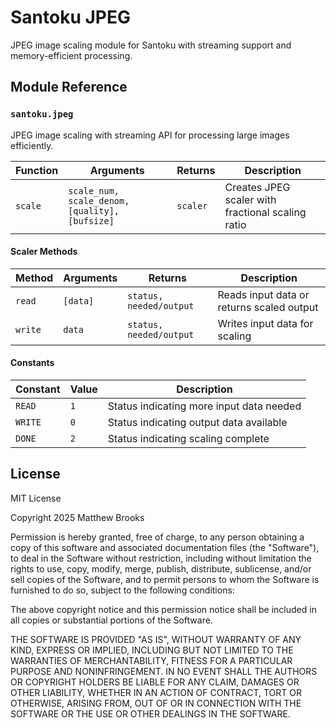 # Santoku JPEG

JPEG image scaling module for Santoku with streaming support and memory-efficient processing.

## Module Reference

### `santoku.jpeg`

JPEG image scaling with streaming API for processing large images efficiently.

| Function | Arguments | Returns | Description |
|----------|-----------|---------|-------------|
| `scale` | `scale_num, scale_denom, [quality], [bufsize]` | `scaler` | Creates JPEG scaler with fractional scaling ratio |

#### Scaler Methods

| Method | Arguments | Returns | Description |
|--------|-----------|---------|-------------|
| `read` | `[data]` | `status, needed/output` | Reads input data or returns scaled output |
| `write` | `data` | `status, needed/output` | Writes input data for scaling |

#### Constants

| Constant | Value | Description |
|----------|-------|-------------|
| `READ` | `1` | Status indicating more input data needed |
| `WRITE` | `0` | Status indicating output data available |
| `DONE` | `2` | Status indicating scaling complete |

## License

MIT License

Copyright 2025 Matthew Brooks

Permission is hereby granted, free of charge, to any person obtaining a copy of
this software and associated documentation files (the "Software"), to deal in
the Software without restriction, including without limitation the rights to
use, copy, modify, merge, publish, distribute, sublicense, and/or sell copies of
the Software, and to permit persons to whom the Software is furnished to do so,
subject to the following conditions:

The above copyright notice and this permission notice shall be included in all
copies or substantial portions of the Software.

THE SOFTWARE IS PROVIDED "AS IS", WITHOUT WARRANTY OF ANY KIND, EXPRESS OR
IMPLIED, INCLUDING BUT NOT LIMITED TO THE WARRANTIES OF MERCHANTABILITY, FITNESS
FOR A PARTICULAR PURPOSE AND NONINFRINGEMENT. IN NO EVENT SHALL THE AUTHORS OR
COPYRIGHT HOLDERS BE LIABLE FOR ANY CLAIM, DAMAGES OR OTHER LIABILITY, WHETHER
IN AN ACTION OF CONTRACT, TORT OR OTHERWISE, ARISING FROM, OUT OF OR IN
CONNECTION WITH THE SOFTWARE OR THE USE OR OTHER DEALINGS IN THE SOFTWARE.